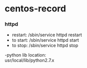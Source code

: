 # centos-record
### httpd 
- restart:
/sbin/service httpd restart
- to start:
/sbin/service httpd start
- to stop:
/sbin/service httpd stop

-python lib location:  
usr/local/lib/python2.7.x
